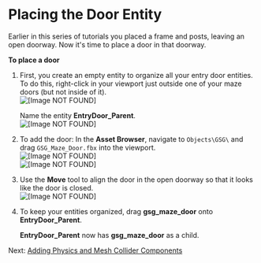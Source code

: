 # Placing the Door Entity<a name="scripting-entry-door-entity"></a>

Earlier in this series of tutorials you placed a frame and posts, leaving an open doorway\. Now it's time to place a door in that doorway\.

**To place a door**

1. First, you create an empty entity to organize all your entry door entities\. To do this, right\-click in your viewport just outside one of your maze doors \(but not inside of it\)\.  
![\[Image NOT FOUND\]](http://docs.aws.amazon.com/lumberyard/latest/gettingstartedguide/images/scripting-entry-door-entity-create1.png)

   Name the entity **EntryDoor\_Parent**\.  
![\[Image NOT FOUND\]](http://docs.aws.amazon.com/lumberyard/latest/gettingstartedguide/images/scripting-entry-door-entity-create.png)

1. To add the door: In the **Asset Browser**, navigate to `Objects\GSG\` and drag `GSG_Maze_Door.fbx` into the viewport\.  
![\[Image NOT FOUND\]](http://docs.aws.amazon.com/lumberyard/latest/gettingstartedguide/images/scripting-entry-door-entity-mazedoor.png)  
![\[Image NOT FOUND\]](http://docs.aws.amazon.com/lumberyard/latest/gettingstartedguide/images/scripting-entry-door-entity-mazedoor1.png)

1. Use the **Move** tool to align the door in the open doorway so that it looks like the door is closed\.  
![\[Image NOT FOUND\]](http://docs.aws.amazon.com/lumberyard/latest/gettingstartedguide/images/scripting-entry-door-entity-closed.png)

1. To keep your entities organized, drag **gsg\_maze\_door** onto **EntryDoor\_Parent**\.

   **EntryDoor\_Parent** now has **gsg\_maze\_door** as a child\.

Next: [Adding Physics and Mesh Collider Components](scripting-entry-door-components.md)